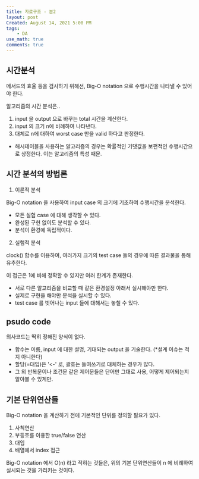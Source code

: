 ```yaml
---
title: 자료구조 - 분2
layout: post
Created: August 14, 2021 5:00 PM
tags:
    - DA
use_math: true
comments: true
---
```


## 시간분석

메서드의 효율 등을 검사하기 위해선, Big-O notation 으로 수행시간을 나타낼 수 있어야 한다.

알고리즘의 시간 분석은..

1. input 을 output 으로 바꾸는 total 시간을 계산한다.
2. input 의 크기 n에 비례하여 나타낸다.
3. 대체로 n에 대하여 worst case 만을 valid 하다고 판정한다.

- 해시테이블을 사용하는 알고리즘의 경우는 확률적인 기댓값을 보편적인 수행시간으로 상정한다.  이는 알고리즘의 특성 때문.

## 시간 분석의 방법론

1. 이론적 분석

Big-O notation 을 사용하여 input case 의 크기에 기초하여 수행시간을 분석한다.

- 모든 실험 case 에 대해 생각할 수 있다.
- 완성된 구현 없이도 분석할 수 있다.
- 분석이 환경에 독립적이다.

2. 실험적 분석

clock() 함수를 이용하여, 여러가지 크기의 test case 들의 경우에 따른 결과물을 통해 유추한다.

이 접근은 1에 비해 정확할 수 있지만 여러 한계가 존재한다.

- 서로 다른 알고리즘을 비교할 때 같은 환경설정 아래서 실시해야만 한다.
- 실제로 구현을 해야만 분석을 실시할 수 있다.
- test case 를 벗어나는 input 들에 대해서는 놓칠 수 있다.

## psudo code

의사코드는 딱히 정해진 양식이 없다.

- 함수는 이름, input 에 대한 설명, 기대되는 output 을 기술한다. (*설계 이슈는 적지 아니한다)
- 할당(=대입)은 '<-' 로, 괄호는 들여쓰기로 대체하는 경우가 많다.
- 그 외 반복문이나 조건문 같은 제어문들은 단어만 그대로 사용, 어떻게 제어되는지 알아볼 수 있게만.

## 기본 단위연산들

Big-O notation 을 계산하기 전에 기본적인 단위를 정의할 필요가 있다.

1. 사칙연산
2. 부등호를 이용한 true/false 연산
3. 대입
4. 배열에서 index 접근

Big-O notation 에서 O(n) 라고 적히는 것들은, 위의 기본 단위연산들이 n 에 비례하여 실시되는 것을 가리키는 것이다.
